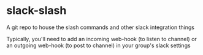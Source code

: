 # slack-slash
A git repo to house the slash commands and other slack integration things

Typically, you'll need to add an incoming web-hook (to listen to channel) or an outgoing web-hook (to post to channel) in your group's slack settings
